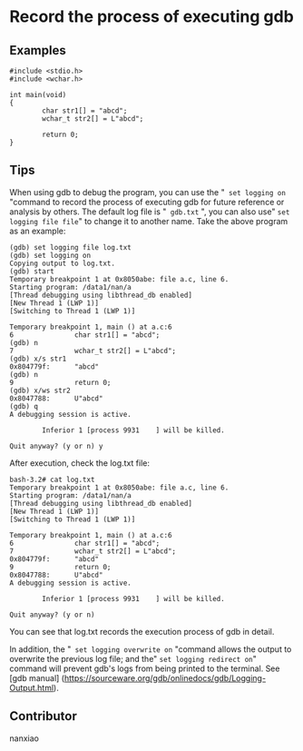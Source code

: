 # Record the process of executing gdb
## Examples
	#include <stdio.h>
	#include <wchar.h>
	
	int main(void)
	{
	        char str1[] = "abcd";
	        wchar_t str2[] = L"abcd";
	        
	        return 0;
	}

## Tips
When using gdb to debug the program, you can use the &quot;` set logging on` &quot;command to record the process of executing gdb for future reference or analysis by others. The default log file is &quot;` gdb.txt` &quot;, you can also use&quot; `set logging file file`&quot; to change it to another name. Take the above program as an example:

    (gdb) set logging file log.txt
	(gdb) set logging on
	Copying output to log.txt.
	(gdb) start
	Temporary breakpoint 1 at 0x8050abe: file a.c, line 6.
	Starting program: /data1/nan/a 
	[Thread debugging using libthread_db enabled]
	[New Thread 1 (LWP 1)]
	[Switching to Thread 1 (LWP 1)]
	
	Temporary breakpoint 1, main () at a.c:6
	6               char str1[] = "abcd";
	(gdb) n
	7               wchar_t str2[] = L"abcd";
	(gdb) x/s str1
	0x804779f:      "abcd"
	(gdb) n       
	9               return 0;
	(gdb) x/ws str2
	0x8047788:      U"abcd"
	(gdb) q
	A debugging session is active.
	
	        Inferior 1 [process 9931    ] will be killed.
	
	Quit anyway? (y or n) y

After execution, check the log.txt file:

	bash-3.2# cat log.txt 
	Temporary breakpoint 1 at 0x8050abe: file a.c, line 6.
	Starting program: /data1/nan/a 
	[Thread debugging using libthread_db enabled]
	[New Thread 1 (LWP 1)]
	[Switching to Thread 1 (LWP 1)]
	
	Temporary breakpoint 1, main () at a.c:6
	6               char str1[] = "abcd";
	7               wchar_t str2[] = L"abcd";
	0x804779f:      "abcd"
	9               return 0;
	0x8047788:      U"abcd"
	A debugging session is active.
	
	        Inferior 1 [process 9931    ] will be killed.
	
	Quit anyway? (y or n)
You can see that log.txt records the execution process of gdb in detail.

In addition, the &quot;` set logging overwrite on` &quot;command allows the output to overwrite the previous log file; and the&quot; `set logging redirect on`&quot; command will prevent gdb&#39;s logs from being printed to the terminal.
See [gdb manual] (https://sourceware.org/gdb/onlinedocs/gdb/Logging-Output.html).

## Contributor

nanxiao
